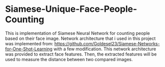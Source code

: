 # Siamese-Unique-Face-People-Counting

This is implementation of Siamese Neural Network for counting people based on their face image. 
Network architecture that i used in this project was implemented from: https://github.com/Goldesel23/Siamese-Networks-for-One-Shot-Learning with a few modification.
This network architecture was provided to extract face features. Then, the extracted features will be used to measure the distance between two compared images.
